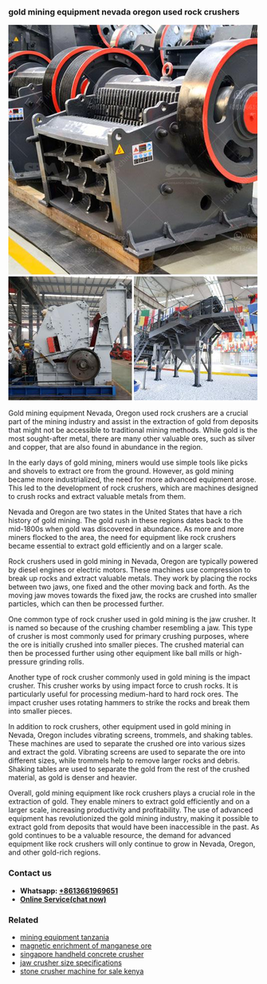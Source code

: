<h3>gold mining equipment nevada oregon used rock crushers</h3><img src='1702953233.jpg' alt=''><p>Gold mining equipment Nevada, Oregon used rock crushers are a crucial part of the mining industry and assist in the extraction of gold from deposits that might not be accessible to traditional mining methods. While gold is the most sought-after metal, there are many other valuable ores, such as silver and copper, that are also found in abundance in the region.</p><p>In the early days of gold mining, miners would use simple tools like picks and shovels to extract ore from the ground. However, as gold mining became more industrialized, the need for more advanced equipment arose. This led to the development of rock crushers, which are machines designed to crush rocks and extract valuable metals from them.</p><p>Nevada and Oregon are two states in the United States that have a rich history of gold mining. The gold rush in these regions dates back to the mid-1800s when gold was discovered in abundance. As more and more miners flocked to the area, the need for equipment like rock crushers became essential to extract gold efficiently and on a larger scale.</p><p>Rock crushers used in gold mining in Nevada, Oregon are typically powered by diesel engines or electric motors. These machines use compression to break up rocks and extract valuable metals. They work by placing the rocks between two jaws, one fixed and the other moving back and forth. As the moving jaw moves towards the fixed jaw, the rocks are crushed into smaller particles, which can then be processed further.</p><p>One common type of rock crusher used in gold mining is the jaw crusher. It is named so because of the crushing chamber resembling a jaw. This type of crusher is most commonly used for primary crushing purposes, where the ore is initially crushed into smaller pieces. The crushed material can then be processed further using other equipment like ball mills or high-pressure grinding rolls.</p><p>Another type of rock crusher commonly used in gold mining is the impact crusher. This crusher works by using impact force to crush rocks. It is particularly useful for processing medium-hard to hard rock ores. The impact crusher uses rotating hammers to strike the rocks and break them into smaller pieces.</p><p>In addition to rock crushers, other equipment used in gold mining in Nevada, Oregon includes vibrating screens, trommels, and shaking tables. These machines are used to separate the crushed ore into various sizes and extract the gold. Vibrating screens are used to separate the ore into different sizes, while trommels help to remove larger rocks and debris. Shaking tables are used to separate the gold from the rest of the crushed material, as gold is denser and heavier.</p><p>Overall, gold mining equipment like rock crushers plays a crucial role in the extraction of gold. They enable miners to extract gold efficiently and on a larger scale, increasing productivity and profitability. The use of advanced equipment has revolutionized the gold mining industry, making it possible to extract gold from deposits that would have been inaccessible in the past. As gold continues to be a valuable resource, the demand for advanced equipment like rock crushers will only continue to grow in Nevada, Oregon, and other gold-rich regions.</p><h3>Contact us</h3><ul><li><strong>Whatsapp:&nbsp;<a href="https://wa.me/8613661969651">+8613661969651</a></strong></li><li><a href="https://swt.shibang-china.com/?git&amp;zhl&amp;gold mining equipment nevada oregon used rock crushers"><strong>Online Service(chat now)</strong></a></li></ul><h3>Related</h3><ul><li><a href='mining equipment tanzania.md'>mining equipment tanzania</a></li><li><a href='magnetic enrichment of manganese ore.md'>magnetic enrichment of manganese ore</a></li><li><a href='singapore handheld concrete crusher.md'>singapore handheld concrete crusher</a></li><li><a href='jaw crusher size specifications.md'>jaw crusher size specifications</a></li><li><a href='stone crusher machine for sale kenya.md'>stone crusher machine for sale kenya</a></li></ul>